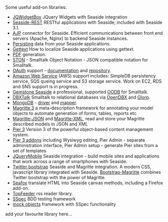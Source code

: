 Some useful add-on libraries:
  * [JQWidgetBox](http://www.squeaksource.com/JQueryWidgetBox/) JQuery Widgets with Seaside integration
  * [Seaside-REST](SeasideRest) RESTful applications with Seaside; included with Seaside 3.1.
  * [AJP](http://www.squeaksource.com/ajp) connector for Seaside. Efficient communications between front end servers (Apache, Nginx) to backend Seaside instances.
  * [Persisting](http://www.seaside.st/documentation/persistence) data from your Seaside applications.
  * [Gettext](Gettext) How to localize Seaside applications using gettext.
  * [PDF](http://www.seaside.st/documentation/pdfs) generation.
  * [STON](https://github.com/svenvc/ston) - Smalltalk Object Notation - JSON compatible notation for Smalltalk.
  * [OAuth](http://blog.doit.st/2011/02/15/cloudforksso-openid-and-oauth-support-for-smalltalk/) support - [documentation](http://blog.doit.st/2011/02/15/cloudforksso-openid-and-oauth-support-for-smalltalk/) and [repository](http://www.squeaksource.com/Cloudfork/).
  * [Amazon Web Service](http://blog.doit.st) (AWS) support includes: SimpleDB persistency service, SQS queing service and S3 storage service. Work on EC2, RDS and SNS support is in progress.
  * [Gemstone Seaside](http://code.google.com/p/glassdb/) a professional, supported [OODB](http://en.wikipedia.org/wiki/Object_database) for Smalltalk.
  * [DBXTalk](http://dbxtalk.smallworks.com.ar) Smalltalk to relational databases via [OpenDBX](http://en.wikipedia.org/wiki/OpenDBX) and [Glorp](https://groups.google.com/forum/?fromgroups#!forum/glorp-group).
  * [MongoDB](http://www.mongodb.org) - [driver](http://squeaksource.com/MongoTalk/) and [mapper](http://smalltalkhub.com/#!/~estebanlm/Voyage).
  * [Magritte 3](http://source.lukas-renggli.ch/magritte3/) a meta-description framework for annotating your model objects to automate generation of forms, tables, reports etc
  * [Magritte-JSON](http://source.lukas-renggli.ch/magritte3addons/) and [Magritte-XML](http://source.lukas-renggli.ch/magritte3addons/), read and store your Magritte described models in JSON and XML
  * [Pier 3](http://source.lukas-renggli.ch/pier3/) Version 3 of the powerful object-based content management system.
  * [Pier 3 addons](http://source.lukas-renggli.ch/pier3addons/) including Wysiwyg editing, Pier Admin - separate administration interface, Pier Admin setup - generate Pier sites from a set of templates
  * [JQueryMobile](http://jquerymobile.seasidehosting.st/) Seaside integration - build mobile sites and applications that work across a range of smartphones with Seaside.
  * [Twitter bootstrap](https://github.com/astares/Seaside-Bootstrap) Seaside and Magritte integration. A modern CSS, javascript library integrated with Seaside. [Bootstrap-Magritte](https://github.com/magritte-metamodel/Bootstrap-Magritte) combines Twitter bootstrap with the power of Magritte.
  * [Seafox](http://seafox.seasidehosting.st) translate HTML into Seaside canvas methods, including a Firefox add-on.
  * [TopFeeder](http://ss3.gemstone.com/ss/TopFeeder) rss reader library.
  * [SSpec](http://www.squeaksource.com/SSpec.html) BDD testing framework
  * [mock objects](http://www.squeaksource.com/Mocketry.html) framework with SSpec functionality

add your favourite library here...